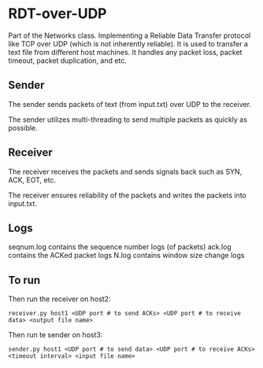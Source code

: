 # RDT-over-UDP
Part of the Networks class. Implementing a Reliable Data Transfer protocol like TCP over UDP (which is not inherently reliable). It is used to transfer a text file from different host machines. It handles any packet loss, packet timeout, packet duplication, and etc.

## Sender
The sender sends packets of text (from input.txt) over UDP to the receiver.

The sender utilizes multi-threading to send multiple packets as quickly as possible.

## Receiver
The receiver receives the packets and sends signals back such as SYN, ACK, EOT, etc.

The receiver ensures reliability of the packets and writes the packets into input.txt.

## Logs
seqnum.log contains the sequence number logs (of packets)
ack.log contains the ACKed packet logs 
N.log contains window size change logs

## To run
Then run the receiver on host2:

`receiver.py host1 <UDP port # to send ACKs> <UDP port # to receive data> <output file name>`

Then run te sender on host3:

`sender.py host1 <UDP port # to send data> <UDP port # to receive ACKs> <timeout interval> <input file name>`

